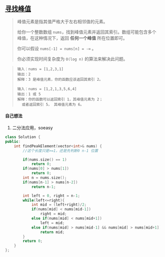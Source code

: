 ## [寻找峰值](https://leetcode.cn/problems/find-peak-element/description/)

> 峰值元素是指其值严格大于左右相邻值的元素。
>
> 给你一个整数数组 `nums`，找到峰值元素并返回其索引。数组可能包含多个峰值，在这种情况下，返回 **任何一个峰值** 所在位置即可。
>
> 你可以假设 `nums[-1] = nums[n] = -∞` 。
>
> 你必须实现时间复杂度为 `O(log n)` 的算法来解决此问题。

> ```
> 输入：nums = [1,2,3,1]
> 输出：2
> 解释：3 是峰值元素，你的函数应该返回其索引 2。
> ```
>
> ```
> 输入：nums = [1,2,1,3,5,6,4]
> 输出：1 或 5 
> 解释：你的函数可以返回索引 1，其峰值元素为 2；
>   或者返回索引 5， 其峰值元素为 6。
> ```



#### 自己想法

1. 二分法应用，soeasy

```c++
class Solution {
public:
    int findPeakElement(vector<int>& nums) {
        //这个长度只是>=1，还是先判断0 n-1 位置

        if(nums.size() == 1)
            return 0;
        if(nums[0] > nums[1])
            return 0;
        int n = nums.size();
        if(nums[n-1] > nums[n-2])
            return n-1;

        int left = 0, right = n-1;
        while(left<=right){
            int mid = (left+right)/2;
            if(nums[mid] < nums[mid-1])
                right = mid;
            else if(nums[mid] < nums[mid+1])
                left = mid;
            else if(nums[mid] > nums[mid-1] && nums[mid] > nums[mid+1])
                return mid;
        }
        return 0;
    }
};
```

